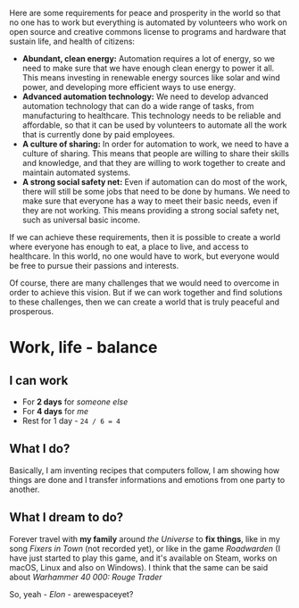 Here are some requirements for peace and prosperity in the world so that no one has to work but everything is automated by volunteers who work on open source and creative commons license to programs and hardware that sustain life, and health of citizens:

* **Abundant, clean energy:** Automation requires a lot of energy, so we need to make sure that we have enough clean energy to power it all. This means investing in renewable energy sources like solar and wind power, and developing more efficient ways to use energy.
* **Advanced automation technology:** We need to develop advanced automation technology that can do a wide range of tasks, from manufacturing to healthcare. This technology needs to be reliable and affordable, so that it can be used by volunteers to automate all the work that is currently done by paid employees.
* **A culture of sharing:** In order for automation to work, we need to have a culture of sharing. This means that people are willing to share their skills and knowledge, and that they are willing to work together to create and maintain automated systems.
* **A strong social safety net:** Even if automation can do most of the work, there will still be some jobs that need to be done by humans. We need to make sure that everyone has a way to meet their basic needs, even if they are not working. This means providing a strong social safety net, such as universal basic income.

If we can achieve these requirements, then it is possible to create a world where everyone has enough to eat, a place to live, and access to healthcare. In this world, no one would have to work, but everyone would be free to pursue their passions and interests.

Of course, there are many challenges that we would need to overcome in order to achieve this vision. But if we can work together and find solutions to these challenges, then we can create a world that is truly peaceful and prosperous.

# Work, life - balance

## I can work

* For __2 days__ for _someone else_
* For __4 days__ for _me_
* Rest for 1 day - `24 / 6 = 4`

## What I do?

Basically, I am inventing recipes that computers follow, I am showing how things are done and I transfer informations
and emotions from one party to another.

## What I dream to do?

Forever travel with __my family__ around _the Universe_ to __fix things__, like in my song _Fixers in Town_ 
(not recorded yet),
or like in the game _Roadwarden_ (I have just started to play this game, and it's available on Steam, 
works on macOS, Linux and also on Windows). I think that the same can be said about _Warhammer 40 000: Rouge Trader_

So, yeah - _Elon_ - arewespaceyet?
